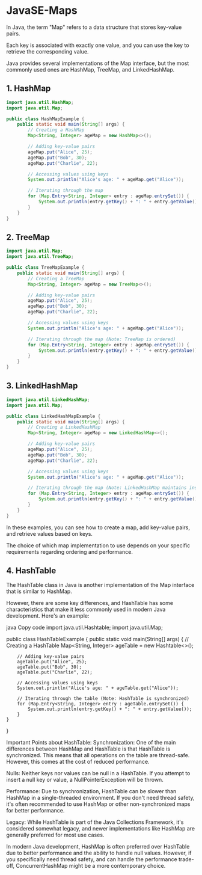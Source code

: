 # JavaSE-Maps

In Java, the term "Map" refers to a data structure that stores key-value pairs. 

Each key is associated with exactly one value, and you can use the key to retrieve the corresponding value. 

Java provides several implementations of the Map interface, but the most commonly used ones are HashMap, TreeMap, and LinkedHashMap.

## 1. HashMap

```java
import java.util.HashMap;
import java.util.Map;

public class HashMapExample {
    public static void main(String[] args) {
        // Creating a HashMap
        Map<String, Integer> ageMap = new HashMap<>();

        // Adding key-value pairs
        ageMap.put("Alice", 25);
        ageMap.put("Bob", 30);
        ageMap.put("Charlie", 22);

        // Accessing values using keys
        System.out.println("Alice's age: " + ageMap.get("Alice"));

        // Iterating through the map
        for (Map.Entry<String, Integer> entry : ageMap.entrySet()) {
            System.out.println(entry.getKey() + ": " + entry.getValue());
        }
    }
}
```

## 2. TreeMap

```java
import java.util.Map;
import java.util.TreeMap;

public class TreeMapExample {
    public static void main(String[] args) {
        // Creating a TreeMap
        Map<String, Integer> ageMap = new TreeMap<>();

        // Adding key-value pairs
        ageMap.put("Alice", 25);
        ageMap.put("Bob", 30);
        ageMap.put("Charlie", 22);

        // Accessing values using keys
        System.out.println("Alice's age: " + ageMap.get("Alice"));

        // Iterating through the map (Note: TreeMap is ordered)
        for (Map.Entry<String, Integer> entry : ageMap.entrySet()) {
            System.out.println(entry.getKey() + ": " + entry.getValue());
        }
    }
}
```

## 3. LinkedHashMap

```java
import java.util.LinkedHashMap;
import java.util.Map;

public class LinkedHashMapExample {
    public static void main(String[] args) {
        // Creating a LinkedHashMap
        Map<String, Integer> ageMap = new LinkedHashMap<>();

        // Adding key-value pairs
        ageMap.put("Alice", 25);
        ageMap.put("Bob", 30);
        ageMap.put("Charlie", 22);

        // Accessing values using keys
        System.out.println("Alice's age: " + ageMap.get("Alice"));

        // Iterating through the map (Note: LinkedHashMap maintains insertion order)
        for (Map.Entry<String, Integer> entry : ageMap.entrySet()) {
            System.out.println(entry.getKey() + ": " + entry.getValue());
        }
    }
}
```

In these examples, you can see how to create a map, add key-value pairs, and retrieve values based on keys.

The choice of which map implementation to use depends on your specific requirements regarding ordering and performance.

## 4. HashTable

The HashTable class in Java is another implementation of the Map interface that is similar to HashMap. 

However, there are some key differences, and HashTable has some characteristics that make it less commonly used in modern Java development. Here's an example:

java
Copy code
import java.util.Hashtable;
import java.util.Map;

public class HashTableExample {
    public static void main(String[] args) {
        // Creating a HashTable
        Map<String, Integer> ageTable = new Hashtable<>();

        // Adding key-value pairs
        ageTable.put("Alice", 25);
        ageTable.put("Bob", 30);
        ageTable.put("Charlie", 22);

        // Accessing values using keys
        System.out.println("Alice's age: " + ageTable.get("Alice"));

        // Iterating through the table (Note: HashTable is synchronized)
        for (Map.Entry<String, Integer> entry : ageTable.entrySet()) {
            System.out.println(entry.getKey() + ": " + entry.getValue());
        }
    }
}

Important Points about HashTable:
Synchronization: One of the main differences between HashMap and HashTable is that HashTable is synchronized. This means that all operations on the table are thread-safe. However, this comes at the cost of reduced performance.

Nulls: Neither keys nor values can be null in a HashTable. If you attempt to insert a null key or value, a NullPointerException will be thrown.

Performance: Due to synchronization, HashTable can be slower than HashMap in a single-threaded environment. If you don't need thread safety, it's often recommended to use HashMap or other non-synchronized maps for better performance.

Legacy: While HashTable is part of the Java Collections Framework, it's considered somewhat legacy, and newer implementations like HashMap are generally preferred for most use cases.

In modern Java development, HashMap is often preferred over HashTable due to better performance and the ability to handle null values. However, if you specifically need thread safety, and can handle the performance trade-off, ConcurrentHashMap might be a more contemporary choice.
